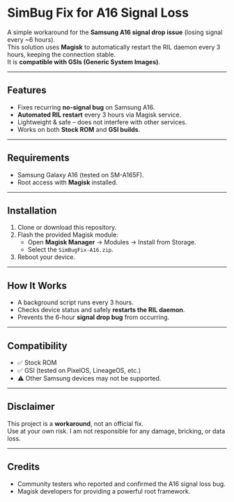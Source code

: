 # SimBug Fix for A16 Signal Loss

A simple workaround for the **Samsung A16 signal drop issue** (losing signal every ~6 hours).  
This solution uses **Magisk** to automatically restart the RIL daemon every 3 hours, keeping the connection stable.  
It is **compatible with GSIs (Generic System Images)**.

---

## Features
- Fixes recurring **no-signal bug** on Samsung A16.  
- **Automated RIL restart** every 3 hours via Magisk service.  
- Lightweight & safe – does not interfere with other services.  
- Works on both **Stock ROM** and **GSI builds**.

---

## Requirements
- Samsung Galaxy A16 (tested on SM-A165F).  
- Root access with **Magisk** installed.  

---

## Installation
1. Clone or download this repository.  
2. Flash the provided Magisk module:  
   - Open **Magisk Manager** → Modules → Install from Storage.  
   - Select the `SimBugFix-A16.zip`.  
3. Reboot your device.  

---

## How It Works
- A background script runs every 3 hours.  
- Checks device status and safely **restarts the RIL daemon**.  
- Prevents the 6-hour **signal drop bug** from occurring.  

---

## Compatibility
- ✅ Stock ROM  
- ✅ GSI (tested on PixelOS, LineageOS, etc.)  
- ⚠️ Other Samsung devices may not be supported.  

---

## Disclaimer
This project is a **workaround**, not an official fix.  
Use at your own risk. I am not responsible for any damage, bricking, or data loss.  

---

## Credits
- Community testers who reported and confirmed the A16 signal loss bug.  
- Magisk developers for providing a powerful root framework.  
